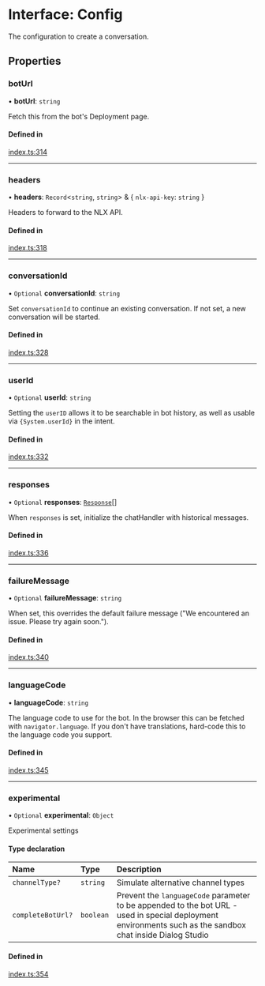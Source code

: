 # Interface: Config

The configuration to create a conversation.

## Properties

### botUrl

• **botUrl**: `string`

Fetch this from the bot's Deployment page.

#### Defined in

[index.ts:314](https://github.com/nlxai/sdk/blob/71307264e396822939eca86ed156fc2cc45d48d3/packages/chat-core/src/index.ts#L314)

___

### headers

• **headers**: `Record`\<`string`, `string`\> & \{ `nlx-api-key`: `string`  }

Headers to forward to the NLX API.

#### Defined in

[index.ts:318](https://github.com/nlxai/sdk/blob/71307264e396822939eca86ed156fc2cc45d48d3/packages/chat-core/src/index.ts#L318)

___

### conversationId

• `Optional` **conversationId**: `string`

Set `conversationId` to continue an existing conversation. If not set, a new conversation will be started.

#### Defined in

[index.ts:328](https://github.com/nlxai/sdk/blob/71307264e396822939eca86ed156fc2cc45d48d3/packages/chat-core/src/index.ts#L328)

___

### userId

• `Optional` **userId**: `string`

Setting the `userID` allows it to be searchable in bot history, as well as usable via `{System.userId}` in the intent.

#### Defined in

[index.ts:332](https://github.com/nlxai/sdk/blob/71307264e396822939eca86ed156fc2cc45d48d3/packages/chat-core/src/index.ts#L332)

___

### responses

• `Optional` **responses**: [`Response`](../README.md#response)[]

When `responses` is set, initialize the chatHandler with historical messages.

#### Defined in

[index.ts:336](https://github.com/nlxai/sdk/blob/71307264e396822939eca86ed156fc2cc45d48d3/packages/chat-core/src/index.ts#L336)

___

### failureMessage

• `Optional` **failureMessage**: `string`

When set, this overrides the default failure message ("We encountered an issue. Please try again soon.").

#### Defined in

[index.ts:340](https://github.com/nlxai/sdk/blob/71307264e396822939eca86ed156fc2cc45d48d3/packages/chat-core/src/index.ts#L340)

___

### languageCode

• **languageCode**: `string`

The language code to use for the bot. In the browser this can be fetched with `navigator.language`.
If you don't have translations, hard-code this to the language code you support.

#### Defined in

[index.ts:345](https://github.com/nlxai/sdk/blob/71307264e396822939eca86ed156fc2cc45d48d3/packages/chat-core/src/index.ts#L345)

___

### experimental

• `Optional` **experimental**: `Object`

Experimental settings

#### Type declaration

| Name | Type | Description |
| :------ | :------ | :------ |
| `channelType?` | `string` | Simulate alternative channel types |
| `completeBotUrl?` | `boolean` | Prevent the `languageCode` parameter to be appended to the bot URL - used in special deployment environments such as the sandbox chat inside Dialog Studio |

#### Defined in

[index.ts:354](https://github.com/nlxai/sdk/blob/71307264e396822939eca86ed156fc2cc45d48d3/packages/chat-core/src/index.ts#L354)
